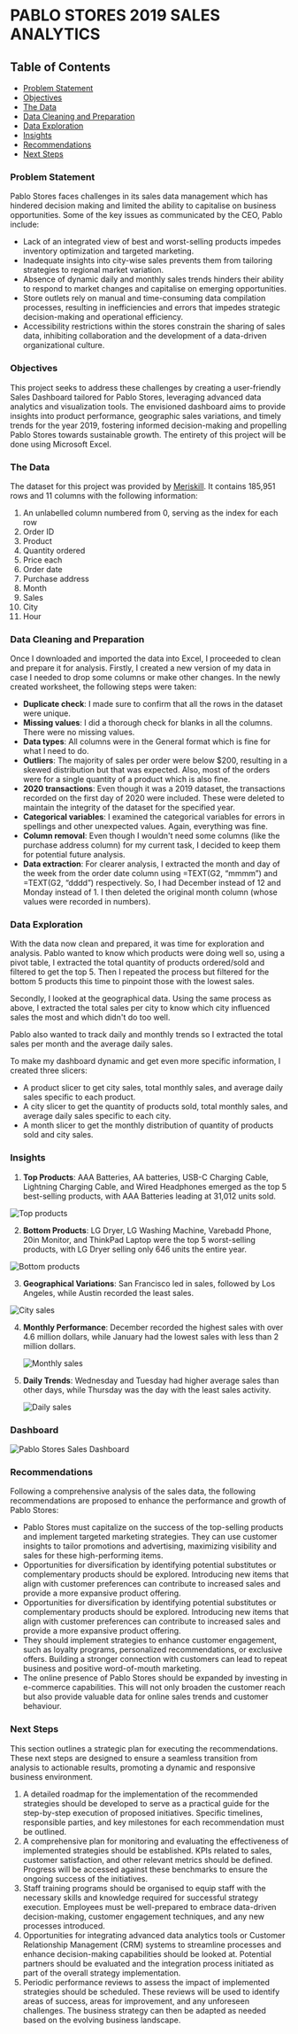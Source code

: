 # PABLO STORES 2019 SALES ANALYTICS

## Table of Contents

- [Problem Statement](#problem-statement)
- [Objectives](#objectives)
- [The Data](#the-data)
- [Data Cleaning and Preparation](#data-cleaning-and-preparation)
- [Data Exploration](#data-exploration)
- [Insights](#insights)
- [Recommendations](#recommendations)
- [Next Steps](#next-steps)

### Problem Statement

Pablo Stores faces challenges in its sales data management which has hindered decision making and limited the ability to capitalise on business opportunities. Some of the key issues as communicated by the CEO, Pablo include:

- Lack of an integrated view of best and worst-selling products impedes inventory optimization and targeted marketing. 
- Inadequate insights into city-wise sales prevents them from tailoring strategies to regional market variation. 
- Absence of dynamic daily and monthly sales trends hinders their ability to respond to market changes and capitalise on emerging opportunities. 
- Store outlets rely on manual and time-consuming data compilation processes, resulting in inefficiencies and errors that impedes strategic decision-making and operational efficiency. 
- Accessibility restrictions within the stores constrain the sharing of sales data, inhibiting collaboration and the development of a data-driven organizational culture. 

### Objectives

This project seeks to address these challenges by creating a user-friendly Sales Dashboard tailored for Pablo Stores, leveraging advanced data analytics and visualization tools. The envisioned dashboard aims to provide insights into product performance, geographic sales variations, and timely trends for the year 2019, fostering informed decision-making and propelling Pablo Stores towards sustainable growth. The entirety of this project will be done using Microsoft Excel. 

### The Data

The dataset for this project was provided by [Meriskill](https://www.linkedin.com/company/meriskill/). It contains 185,951 rows and 11 columns with the following information:

1. An unlabelled column numbered from 0, serving as the index for each row
2. Order ID
3. Product
4. Quantity ordered
5. Price each
6. Order date
7. Purchase address
8. Month
9. Sales
10. City
11. Hour


### Data Cleaning and Preparation

Once I downloaded and imported the data into Excel, I proceeded to clean and prepare it for analysis. Firstly, I created a new version of my data in case I needed to drop some columns or make other changes. In the newly created worksheet, the following steps were taken: 

- **Duplicate check**: I made sure to confirm that all the rows in the dataset were unique.
- **Missing values**: I did a thorough check for blanks in all the columns. There were no missing values.
- **Data types**: All columns were in the General format which is fine for what I need to do.
- **Outliers**: The majority of sales per order were below $200, resulting in a skewed distribution but that was expected. Also, most of the orders were for a single quantity of a product which is also fine.
- **2020 transactions**: Even though it was a 2019 dataset, the transactions recorded on the first day of 2020 were included. These were deleted to maintain the integrity of the dataset for the specified year.
- **Categorical variables**: I examined the categorical variables for errors in spellings and other unexpected values. Again, everything was fine.
- **Column removal**: Even though I wouldn't need some columns (like the purchase address column) for my current task, I decided to keep them for potential future analysis.
- **Data extraction**: For clearer analysis, I extracted the month and day of the week from the order date column using =TEXT(G2, “mmmm”) and =TEXT(G2, “dddd”) respectively. So, I had December instead of 12 and Monday instead of 1. I then deleted the original month column (whose values were recorded in numbers).

### Data Exploration

With the data now clean and prepared, it was time for exploration and analysis. Pablo wanted to know which products were doing well so, using a pivot table, I extracted the total quantity of products ordered/sold and filtered to get the top 5. Then I repeated the process but filtered for the bottom 5 products this time to pinpoint those with the lowest sales. 

Secondly, I looked at the geographical data. Using the same process as above, I extracted the total sales per city to know which city influenced sales the most and which didn't do too well. 

Pablo also wanted to track daily and monthly trends so I extracted the total sales per month and the average daily sales. 

To make my dashboard dynamic and get even more specific information, I created three slicers:

- A product slicer to get city sales, total monthly sales, and average daily sales specific to each product.
- A city slicer to get the quantity of products sold, total monthly sales, and average daily sales specific to each city.
- A month slicer to get the monthly distribution of quantity of products sold and city sales.

### Insights

1. **Top Products**: AAA Batteries, AA batteries, USB-C Charging Cable, Lightning Charging Cable, and Wired Headphones emerged as the top 5 best-selling products, with AAA Batteries leading at 31,012 units sold.

![Top products](https://github.com/Idorenyin-Udoh/Sales-Analytics-Project/assets/162564901/e93f53ea-30d5-4199-816a-2e91975b1340)

2. **Bottom Products**: LG Dryer, LG Washing Machine, Varebadd Phone, 20in Monitor, and ThinkPad Laptop were the top 5 worst-selling  products, with LG Dryer selling only 646 units the entire year.

![Bottom products](https://github.com/Idorenyin-Udoh/Sales-Analytics-Project/assets/162564901/d3111d04-0f7d-46a9-aedb-8f1918cf405b)

3. **Geographical Variations**: San Francisco led in sales, followed by Los Angeles, while Austin recorded the least sales.

 ![City sales](https://github.com/Idorenyin-Udoh/Sales-Analytics-Project/assets/162564901/8a85d33f-3f14-4497-80f4-3125e8f362ba)

4. **Monthly Performance**: December recorded the highest sales with over 4.6 million dollars, while January had the lowest sales with less than 2 million dollars.

   ![Monthly sales](https://github.com/Idorenyin-Udoh/Sales-Analytics-Project/assets/162564901/8c06d8fe-487e-4574-9d45-a57d82325ed6)

5. **Daily Trends**: Wednesday and Tuesday had higher average sales than other days, while Thursday was the day with the least sales activity.

   ![Daily sales](https://github.com/Idorenyin-Udoh/Sales-Analytics-Project/assets/162564901/7ca4a91f-873e-4199-85ca-ff4fa2f407f4)

### Dashboard

![Pablo Stores Sales Dashboard](https://github.com/Idorenyin-Udoh/Sales-Analytics-Project/assets/162564901/73db7ec4-52bf-44bb-9f74-7b929584052e)


### Recommendations

Following a comprehensive analysis of the sales data, the following recommendations are proposed to enhance the performance and growth of Pablo Stores:

- Pablo Stores must capitalize on the success of the top-selling products and implement targeted marketing strategies. They can use customer insights to tailor promotions and advertising, maximizing visibility and sales for these high-performing items.
- Opportunities for diversification by identifying potential substitutes or complementary products should be explored. Introducing new items that align with customer preferences can contribute to increased sales and provide a more expansive product offering.
- Opportunities for diversification by identifying potential substitutes or complementary products should be explored. Introducing new items that align with customer preferences can contribute to increased sales and provide a more expansive product offering.
- They should implement strategies to enhance customer engagement, such as loyalty programs, personalized recommendations, or exclusive offers. Building a stronger connection with customers can lead to repeat business and positive word-of-mouth marketing.
- The online presence of Pablo Stores should be expanded by investing in e-commerce capabilities. This will not only broaden the customer reach but also provide valuable data for online sales trends and customer behaviour.

### Next Steps

This section outlines a strategic plan for executing the recommendations. These next steps are designed to ensure a seamless transition from analysis to actionable results, promoting a dynamic and responsive business environment.

1. A detailed roadmap for the implementation of the recommended strategies should be developed to serve as a practical guide for the step-by-step execution of proposed initiatives.  Specific timelines, responsible parties, and key milestones for each recommendation must be outlined.
2. A comprehensive plan for monitoring and evaluating the effectiveness of implemented strategies should be established. KPIs related to sales, customer satisfaction, and other relevant metrics should be defined. Progress will be accessed against these benchmarks to ensure the ongoing success of the initiatives.
3. Staff training programs should be organised to equip staff with the necessary skills and knowledge required for successful strategy execution. Employees must be well-prepared to embrace data-driven decision-making, customer engagement techniques, and any new processes introduced.
4. Opportunities for integrating advanced data analytics tools or Customer Relationship Management (CRM) systems to streamline processes and enhance decision-making capabilities should be looked at. Potential partners should be evaluated and the integration process initiated as part of the overall strategy implementation.
5. Periodic performance reviews to assess the impact of implemented strategies should be scheduled. These reviews will be used to identify areas of success, areas for improvement, and any unforeseen challenges. The business strategy can then be adapted as needed based on the evolving business landscape.
  

